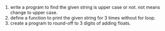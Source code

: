 1. write a program to find the given string is upper case or not. not means change to upper case.
2. define a function to print the given string for 3 times without for loop.
3. create a program to round-off to 3 digits of adding floats. 